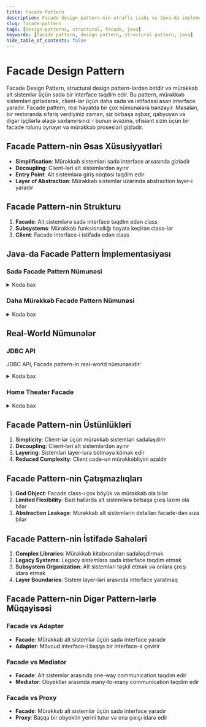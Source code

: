 ```yaml
---
title: Facade Pattern
description: Facade design pattern-nin ətraflı izahı və Java-da implementasiyası
slug: facade-pattern
tags: [design-patterns, structural, facade, java]
keywords: [facade pattern, design pattern, structural pattern, java]
hide_table_of_contents: false
---
```


# Facade Design Pattern
Facade Design Pattern, structural design pattern-lərdən biridir və mürəkkəb alt sistemlər üçün sadə bir interface təqdim edir. Bu pattern, mürəkkəb sistemləri gizlədərək, client-lər üçün daha sadə və istifadəsi asan interface yaradır.
Facade pattern, real həyatda bir çox nümunələrə bənzəyir. Məsələn, bir restoranda sifariş verdiyiniz zaman, siz birbaşa aşbaz, qabyuyan və digər işçilərlə əlaqə saxlamırsınız - bunun əvəzinə, ofisiant sizin üçün bir facade rolunu oynayır və mürəkkəb prosesləri gizlədir.

## Facade Pattern-nin Əsas Xüsusiyyətləri

- **Simplification**: Mürəkkəb sistemləri sadə interface arxasında gizlədir
- **Decoupling**: Client-ləri alt sistemlərdən ayırır
- **Entry Point**: Alt sistemlərə giriş nöqtəsi təqdim edir
- **Layer of Abstraction**: Mürəkkəb sistemlər üzərində abstraction layer-i yaradır

## Facade Pattern-nin Strukturu

1. **Facade**: Alt sistemlərə sadə interface təqdim edən class
2. **Subsystems**: Mürəkkəb funksionallığı həyata keçirən class-lar
3. **Client**: Facade interface-i istifadə edən class

## Java-da Facade Pattern İmplementasiyası

### Sadə Facade Pattern Nümunəsi


<details>
<summary>Koda bax</summary>

```java
// Subsystem classes
class CPU {
    public void freeze() {
        System.out.println("CPU: Freezing processor.");
    }
    
    public void jump(long position) {
        System.out.println("CPU: Jumping to position " + position);
    }
    
    public void execute() {
        System.out.println("CPU: Executing commands.");
    }
}

class Memory {
    public void load(long position, byte[] data) {
        System.out.println("Memory: Loading data at position " + position);
    }
}

class HardDrive {
    public byte[] read(long lba, int size) {
        System.out.println("HardDrive: Reading " + size + " bytes from position " + lba);
        return new byte[size];
    }
}

// Facade
class ComputerFacade {
    private CPU cpu;
    private Memory memory;
    private HardDrive hardDrive;
    
    public ComputerFacade() {
        this.cpu = new CPU();
        this.memory = new Memory();
        this.hardDrive = new HardDrive();
    }
    
    public void start() {
        System.out.println("ComputerFacade: Starting computer...");
        
        cpu.freeze();
        
        // Read boot sector
        byte[] bootData = hardDrive.read(0, 1024);
        
        // Load boot data into memory
        memory.load(0, bootData);
        
        // Jump to boot address and execute
        cpu.jump(0);
        cpu.execute();
        
        System.out.println("ComputerFacade: Computer started successfully.");
    }
    
    public void shutdown() {
        System.out.println("ComputerFacade: Shutting down computer...");
        
        // Shutdown operations would go here
        
        System.out.println("ComputerFacade: Computer shut down successfully.");
    }
}

// Client code
public class FacadePatternDemo {
    public static void main(String[] args) {
        ComputerFacade computer = new ComputerFacade();
        
        // Client uses the simple facade interface
        computer.start();
        
        System.out.println("\nComputer is running...\n");
        
        computer.shutdown();
    }
}
```
</details>

### Daha Mürəkkəb Facade Pattern Nümunəsi


<details>
<summary>Koda bax</summary>

```java
// Subsystem 1: Video Conversion
class VideoFile {
    private String name;
    private String codecType;
    
    public VideoFile(String name) {
        this.name = name;
        this.codecType = name.substring(name.indexOf(".") + 1);
    }
    
    public String getName() {
        return name;
    }
    
    public String getCodecType() {
        return codecType;
    }
}

class Codec {
    private String type;
    
    public Codec(String type) {
        this.type = type;
    }
    
    public String getType() {
        return type;
    }
}

class MPEG4CompressionCodec extends Codec {
    public MPEG4CompressionCodec() {
        super("mp4");
    }
}

class OggCompressionCodec extends Codec {
    public OggCompressionCodec() {
        super("ogg");
    }
}

// Subsystem 2: Audio Extraction
class AudioExtractor {
    public void extract(VideoFile file) {
        System.out.println("AudioExtractor: Extracting audio from " + file.getName());
    }
}

// Subsystem 3: Codec Factory
class CodecFactory {
    public Codec extract(VideoFile file) {
        String type = file.getCodecType();
        if (type.equals("mp4")) {
            System.out.println("CodecFactory: Extracting mp4 codec");
            return new MPEG4CompressionCodec();
        } else {
            System.out.println("CodecFactory: Extracting ogg codec");
            return new OggCompressionCodec();
        }
    }
}

// Subsystem 4: Bitrate Reader
class BitrateReader {
    public static byte[] read(VideoFile file, Codec codec) {
        System.out.println("BitrateReader: Reading file " + file.getName() + " with codec " + codec.getType());
        return new byte[10]; // Dummy data
    }
    
    public static byte[] convert(byte[] buffer, Codec codec) {
        System.out.println("BitrateReader: Converting bitrate using codec " + codec.getType());
        return buffer; // Dummy conversion
    }
}

// Facade
class VideoConversionFacade {
    public String convertVideo(String fileName, String format) {
        System.out.println("VideoConversionFacade: Starting video conversion from " + fileName + " to " + format);
        
        VideoFile file = new VideoFile(fileName);
        Codec sourceCodec = new CodecFactory().extract(file);
        
        Codec destinationCodec;
        if (format.equals("mp4")) {
            destinationCodec = new MPEG4CompressionCodec();
        } else {
            destinationCodec = new OggCompressionCodec();
        }
        
        byte[] buffer = BitrateReader.read(file, sourceCodec);
        byte[] result = BitrateReader.convert(buffer, destinationCodec);
        
        AudioExtractor audioExtractor = new AudioExtractor();
        audioExtractor.extract(file);
        
        String outputFileName = fileName.substring(0, fileName.indexOf(".")) + "." + format;
        System.out.println("VideoConversionFacade: Conversion completed. Output file: " + outputFileName);
        
        return outputFileName;
    }
}

// Client code
public class VideoConversionDemo {
    public static void main(String[] args) {
        VideoConversionFacade converter = new VideoConversionFacade();
        
        // Client uses the simple facade interface
        String mp4File = converter.convertVideo("wildlife.ogg", "mp4");
        System.out.println("Client: Conversion result: " + mp4File);
        
        System.out.println();
        
        String oggFile = converter.convertVideo("vacation.mp4", "ogg");
        System.out.println("Client: Conversion result: " + oggFile);
    }
}
```
</details>

## Real-World Nümunələr

### JDBC API

JDBC API, Facade pattern-in real-world nümunəsidir:


<details>
<summary>Koda bax</summary>

```java
import java.sql.*;

public class JdbcFacadeExample {
    // JDBC Facade
    public static class JdbcFacade {
        private Connection connection;
        private Statement statement;
        
        public JdbcFacade() {
            try {
                // Load the driver
                Class.forName("com.mysql.jdbc.Driver");
            } catch (ClassNotFoundException e) {
                e.printStackTrace();
            }
        }
        
        public void open(String url, String username, String password) {
            try {
                connection = DriverManager.getConnection(url, username, password);
                statement = connection.createStatement();
            } catch (SQLException e) {
                e.printStackTrace();
            }
        }
        
        public ResultSet executeQuery(String query) {
            try {
                return statement.executeQuery(query);
            } catch (SQLException e) {
                e.printStackTrace();
                return null;
            }
        }
        
        public int executeUpdate(String query) {
            try {
                return statement.executeUpdate(query);
            } catch (SQLException e) {
                e.printStackTrace();
                return 0;
            }
        }
        
        public void close() {
            try {
                if (statement != null) {
                    statement.close();
                }
                if (connection != null) {
                    connection.close();
                }
            } catch (SQLException e) {
                e.printStackTrace();
            }
        }
    }
    
    // Client code
    public static void main(String[] args) {
        JdbcFacade jdbc = new JdbcFacade();
        
        // Open connection
        jdbc.open("jdbc:mysql://localhost:3306/mydb", "username", "password");
        
        // Execute query
        ResultSet resultSet = jdbc.executeQuery("SELECT * FROM users");
        
        // Process results
        try {
            while (resultSet != null && resultSet.next()) {
                String name = resultSet.getString("name");
                String email = resultSet.getString("email");
                System.out.println("User: " + name + ", Email: " + email);
            }
        } catch (SQLException e) {
            e.printStackTrace();
        }
        
        // Execute update
        int rowsAffected = jdbc.executeUpdate("UPDATE users SET status = 'active' WHERE id = 1");
        System.out.println("Rows affected: " + rowsAffected);
        
        // Close connection
        jdbc.close();
    }
}
```
</details>

### Home Theater Facade


<details>
<summary>Koda bax</summary>

```java
// Subsystem components
class Amplifier {
    public void on() {
        System.out.println("Amplifier is ON");
    }
    
    public void off() {
        System.out.println("Amplifier is OFF");
    }
    
    public void setVolume(int level) {
        System.out.println("Setting amplifier volume to " + level);
    }
    
    public void setSource(String source) {
        System.out.println("Setting amplifier source to " + source);
    }
}

class DVDPlayer {
    public void on() {
        System.out.println("DVD Player is ON");
    }
    
    public void off() {
        System.out.println("DVD Player is OFF");
    }
    
    public void play(String movie) {
        System.out.println("Playing DVD: " + movie);
    }
    
    public void stop() {
        System.out.println("Stopping DVD");
    }
    
    public void eject() {
        System.out.println("Ejecting DVD");
    }
}

class Projector {
    public void on() {
        System.out.println("Projector is ON");
    }
    
    public void off() {
        System.out.println("Projector is OFF");
    }
    
    public void setInput(String input) {
        System.out.println("Setting projector input to " + input);
    }
    
    public void wideScreenMode() {
        System.out.println("Projector in widescreen mode (16:9 aspect ratio)");
    }
}

class TheaterLights {
    public void on() {
        System.out.println("Theater Lights are ON");
    }
    
    public void off() {
        System.out.println("Theater Lights are OFF");
    }
    
    public void dim(int level) {
        System.out.println("Dimming lights to " + level + "%");
    }
}

class Screen {
    public void down() {
        System.out.println("Theater Screen going DOWN");
    }
    
    public void up() {
        System.out.println("Theater Screen going UP");
    }
}

class PopcornPopper {
    public void on() {
        System.out.println("Popcorn Popper is ON");
    }
    
    public void off() {
        System.out.println("Popcorn Popper is OFF");
    }
    
    public void pop() {
        System.out.println("Popping popcorn!");
    }
}

// Facade
class HomeTheaterFacade {
    private Amplifier amp;
    private DVDPlayer dvd;
    private Projector projector;
    private TheaterLights lights;
    private Screen screen;
    private PopcornPopper popper;
    
    public HomeTheaterFacade(Amplifier amp, DVDPlayer dvd, Projector projector, 
                            TheaterLights lights, Screen screen, PopcornPopper popper) {
        this.amp = amp;
        this.dvd = dvd;
        this.projector = projector;
        this.lights = lights;
        this.screen = screen;
        this.popper = popper;
    }
    
    public void watchMovie(String movie) {
        System.out.println("Get ready to watch a movie...");
        
        popper.on();
        popper.pop();
        
        lights.dim(10);
        screen.down();
        
        projector.on();
        projector.setInput("DVD");
        projector.wideScreenMode();
        
        amp.on();
        amp.setSource("DVD");
        amp.setVolume(5);
        
        dvd.on();
        dvd.play(movie);
        
        System.out.println("Movie started. Enjoy!");
    }
    
    public void endMovie() {
        System.out.println("Shutting down the home theater...");
        
        dvd.stop();
        dvd.eject();
        dvd.off();
        
        amp.off();
        
        projector.off();
        
        screen.up();
        
        lights.on();
        
        popper.off();
        
        System.out.println("Home theater powered down.");
    }
}

// Client code
public class HomeTheaterDemo {
    public static void main(String[] args) {
        // Initialize the subsystem components
        Amplifier amp = new Amplifier();
        DVDPlayer dvd = new DVDPlayer();
        Projector projector = new Projector();
        TheaterLights lights = new TheaterLights();
        Screen screen = new Screen();
        PopcornPopper popper = new PopcornPopper();
        
        // Create the facade
        HomeTheaterFacade homeTheater = new HomeTheaterFacade(amp, dvd, projector, lights, screen, popper);
        
        // Use the simplified interface
        homeTheater.watchMovie("Inception");
        
        System.out.println("\n--- Movie is playing ---\n");
        
        homeTheater.endMovie();
    }
}
```
</details>

## Facade Pattern-nin Üstünlükləri

1. **Simplicity**: Client-lər üçün mürəkkəb sistemləri sadələşdirir
2. **Decoupling**: Client-ləri alt sistemlərdən ayırır
3. **Layering**: Sistemləri layer-lərə bölməyə kömək edir
4. **Reduced Complexity**: Client code-un mürəkkəbliyini azaldır

## Facade Pattern-nin Çatışmazlıqları

1. **God Object**: Facade class-ı çox böyük və mürəkkəb ola bilər
2. **Limited Flexibility**: Bəzi hallarda alt sistemlərə birbaşa çıxış lazım ola bilər
3. **Abstraction Leakage**: Mürəkkəb alt sistemlərin detalları facade-dən sıza bilər

## Facade Pattern-nin İstifadə Sahələri

1. **Complex Libraries**: Mürəkkəb kitabxanaları sadələşdirmək
2. **Legacy Systems**: Legacy sistemlərə sadə interface təqdim etmək
3. **Subsystem Organization**: Alt sistemləri təşkil etmək və onlara çıxışı idarə etmək
4. **Layer Boundaries**: Sistem layer-ləri arasında interface yaratmaq

## Facade Pattern-nin Digər Pattern-lərlə Müqayisəsi

### Facade vs Adapter

- **Facade**: Mürəkkəb alt sistemlər üçün sadə interface yaradır
- **Adapter**: Mövcud interface-i başqa bir interface-ə çevirir

### Facade vs Mediator

- **Facade**: Alt sistemlər arasında one-way communication təqdim edir
- **Mediator**: Obyektlər arasında many-to-many communication təqdim edir

### Facade vs Proxy

- **Facade**: Mürəkkəb alt sistemlər üçün sadə interface yaradır
- **Proxy**: Başqa bir obyektin yerini tutur və ona çıxışı idarə edir

